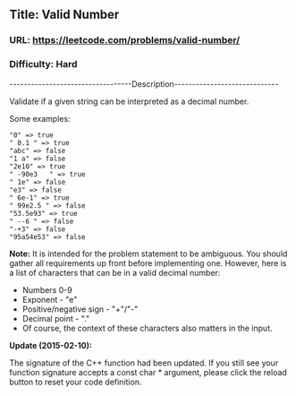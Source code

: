## Title: Valid Number

### URL: https://leetcode.com/problems/valid-number/
### Difficulty: Hard

----------------------------------Description-----------------------------

Validate if a given string can be interpreted as a decimal number.

Some examples:
```
"0" => true
" 0.1 " => true
"abc" => false
"1 a" => false
"2e10" => true
" -90e3   " => true
" 1e" => false
"e3" => false
" 6e-1" => true
" 99e2.5 " => false
"53.5e93" => true
" --6 " => false
"-+3" => false
"95a54e53" => false
```

**Note:** It is intended for the problem statement to be ambiguous. You should gather all requirements up front before implementing one. However, here is a list of characters that can be in a valid decimal number:

* Numbers 0-9
* Exponent - "e"
* Positive/negative sign - "+"/"-"
* Decimal point - "."
* Of course, the context of these characters also matters in the input.

**Update (2015-02-10):**

The signature of the C++ function had been updated. If you still see your function signature accepts a const char * argument, please click the reload button to reset your code definition.